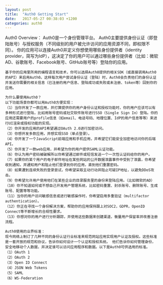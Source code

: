 ```yaml
---
layout: post
title:  "Auth0 Getting Start"
date:   2017-05-27 00:38:03 +1200
categories: auth0
---
```

Auth0 Overview：
    Auth0是一个身份管理平台。
    Auth0主要提供身份认证（即登陆账号）与授权服务（不同级别的用户被允许访问的应用资源不同，即权限不同）。
    你的应用可以连接Auth0并定义你想使用哪些身份提供者（identity provider，简写为IdP），这决定了你的用户可以通过哪些身份提供者（比如：微软AD、谷歌账号、Facebook账号、GitHub账号等）登陆你的应用。

    基于你的应用里所用的编程语言和技术，你可以选择Auth0提供的相关SDK（或直接调用Auth0的API）来启用Auth0。这样每次用户尝试身份认证（登陆）时，Auth0会负责他们的身份认证并发送你需要的相关信息（已注册的用户信息、登陆成功或失败或未注册、token等）回到你的应用。

    为什么要使用Auth0？
    以下功能场景你都可以用Auth0方便实现：
    （1）当你开发了一款应用，并打算提供你的用户身份认证和授权功能时，你的用户应该可以有多种形式进行登陆，比如用账号密码或社交软件账号进行SSO（Single Sign In）登陆。你的应用还需要用户的profile信息（如email、电话号码、地理位置、IdP的用户信息等等）来进行UI渲染或授权功能的实现。
    （2）你开发的应用的API希望通过OAuth 2.0进行加密访问。
    （3）你想开发多款应用，并想实现SSO（单点登录）。
    （4）你开发了一个JavaScript前端应用和手机应用，并希望它们能安全加密地访问你的后端API。
    （5）你开发了一款web应用，并希望为你的用户提供SAML认证功能。
    （6）你认为用户密码被破解所以你希望通过邮件或短信发送一个一次性认证码给你的用户。
    （7）如果你的某个用户的电子邮件地址在某些网站的公开数据泄露事件中受到了泄露，你希望收到通知，并通知用户和阻止他们登录到你的应用，直到他们重置密码。
    （8）如果遭到连续失败的登录尝试，你希望采取主动行动并阻止可疑IP地址，以避免DDoS攻击。
    （9）你希望允许用户使用他们在某些企业的目录服务里的身份来登陆应用。（比如微软的AD）
    （10）你不知道如何或不想自己开发用户管理系统，比如密码重置、封杀账号、删除账号、生成账号、配置等等功能。
    （11）当你的用户访问敏感信息或进行敏感操作时，你希望启用多重验证（multifactor authentication）。
    （12）你正在寻找一个身份解决方案，帮助你的应用保持跟上对SOC2，GDPR，OpenID Connect等不断增长的合规性要求。
    （13）你想对你的用户进行分析跟踪，并使用这些数据来创建渠道，衡量用户保留率并改善注册流程。

    Auth0使用的业界标准：
    现今网络上制订了几种不同的身份认证行业标准来规范网站应用实现用户认证及授权。这些标准是一套开放的规范和协议，告诉你如何设计一个认证和授权系统。 他们告诉你如何管理身份，安全地移动个人数据，并决定谁可以访问应用程序和数据。以下是Auth0可供选用的标准。
    （1）OAuth 1
    （2）OAuth 2
    （3）Open ID Connect
    （4）JSON Web Tokens
    （5）SAML
    （6）WS-Federation




